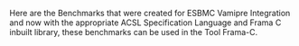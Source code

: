 Here are the Benchmarks that were created for ESBMC Vamipre Integration 
and now with the appropriate ACSL Specification Language and Frama C inbuilt library, these benchmarks 
can be used in the Tool Frama-C.
